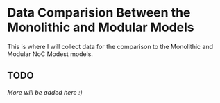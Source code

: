 # Data Comparision Between the Monolithic and Modular Models

This is where I will collect data for the comparison to the Monolithic and Modular NoC Modest models.

## TODO

*More will be added here :)*
